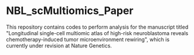 # NBL_scMultiomics_Paper
This repository contains codes to perform analysis for the manuscript titled "Longitudinal single-cell multiomic atlas of high-risk neuroblastoma reveals chemotherapy-induced tumor microenvironment rewiring", which is currently under revision at Nature Genetics.

